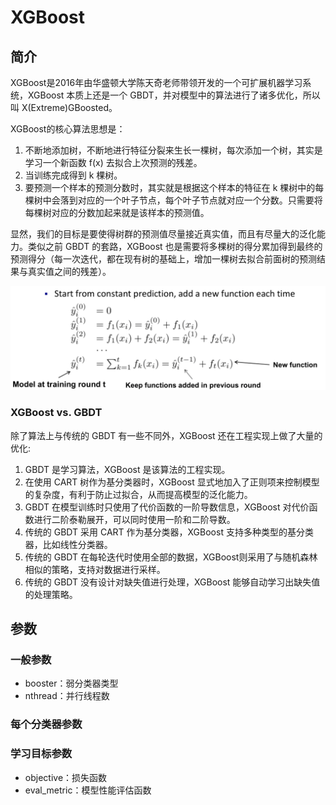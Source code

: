 # XGBoost

## 简介

XGBoost是2016年由华盛顿大学陈天奇老师带领开发的一个可扩展机器学习系统，XGBoost 本质上还是一个 GBDT，并对模型中的算法进行了诸多优化，所以叫 X(Extreme)GBoosted。

XGBoost的核心算法思想是：

1. 不断地添加树，不断地进行特征分裂来生长一棵树，每次添加一个树，其实是学习一个新函数 f(x) 去拟合上次预测的残差。
2. 当训练完成得到 k 棵树。
3. 要预测一个样本的预测分数时，其实就是根据这个样本的特征在 k 棵树中的每棵树中会落到对应的一个叶子节点，每个叶子节点就对应一个分数。只需要将每棵树对应的分数加起来就是该样本的预测值。

显然，我们的目标是要使得树群的预测值尽量接近真实值，而且有尽量大的泛化能力。类似之前 GBDT 的套路，XGBoost 也是需要将多棵树的得分累加得到最终的预测得分（每一次迭代，都在现有树的基础上，增加一棵树去拟合前面树的预测结果与真实值之间的残差）。

<img src="figures/image-20210218191423806.png" alt="image-20210218191423806" style="zoom:50%;" />

### XGBoost vs. GBDT

除了算法上与传统的 GBDT 有一些不同外，XGBoost 还在工程实现上做了大量的优化:

1. GBDT 是学习算法，XGBoost 是该算法的工程实现。
2. 在使用 CART 树作为基分类器时，XGBoost 显式地加入了正则项来控制模型的复杂度，有利于防止过拟合，从而提高模型的泛化能力。
3. GBDT 在模型训练时只使用了代价函数的一阶导数信息，XGBoost 对代价函数进行二阶泰勒展开，可以同时使用一阶和二阶导数。
4. 传统的 GBDT 采用 CART 作为基分类器，XGBoost 支持多种类型的基分类器，比如线性分类器。
5. 传统的 GBDT 在每轮迭代时使用全部的数据，XGBoost则采用了与随机森林相似的策略，支持对数据进行采样。
6. 传统的 GBDT 没有设计对缺失值进行处理，XGBoost 能够自动学习出缺失值的处理策略。

## 参数

### 一般参数

- booster：弱分类器类型
- nthread：并行线程数

### 每个分类器参数



### 学习目标参数

- objective：损失函数
- eval_metric：模型性能评估函数



